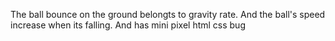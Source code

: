 The ball bounce on the ground belongts to gravity rate. And the ball's speed increase when its falling. And has mini pixel html css bug
